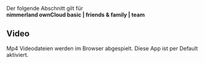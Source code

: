 <div class="alert alert-info">
Der folgende Abschnitt gilt für <br>
<strong>nimmerland ownCloud basic | friends & family | team</strong>
</div>

## Video

Mp4 Videodateien werden im Browser abgespielt. Diese App ist per Default aktiviert.